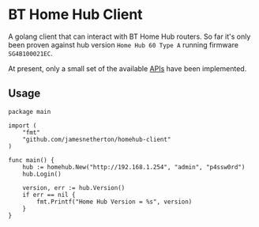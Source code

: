 # BT Home Hub Client

A golang client that can interact with BT Home Hub routers. So far it's only been proven against
hub version `Home Hub 60 Type A` running firmware `SG4B100021EC`.

At present, only a small set of the available [APIs](xpath.go) have been implemented.

## Usage

```golang
package main

import (
	"fmt"
	"github.com/jamesnetherton/homehub-client"
)

func main() {
	hub := homehub.New("http://192.168.1.254", "admin", "p4ssw0rd")
	hub.Login()

	version, err := hub.Version()
	if err == nil {
		fmt.Printf("Home Hub Version = %s", version)
	}
}
```
